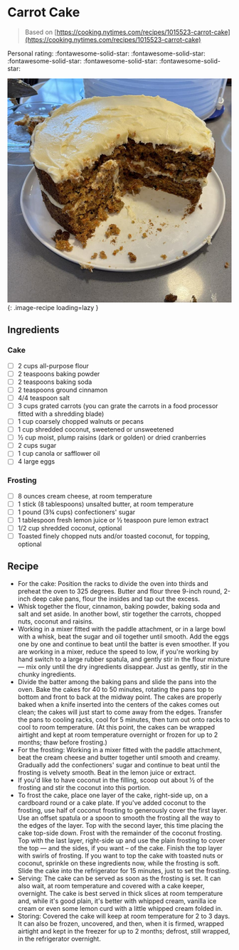 # Carrot Cake

> Based on [https://cooking.nytimes.com/recipes/1015523-carrot-cake](https://cooking.nytimes.com/recipes/1015523-carrot-cake)

<!-- {cts} rating=5; (User can specify rating on scale of 1-5) -->

Personal rating: :fontawesome-solid-star: :fontawesome-solid-star: :fontawesome-solid-star: :fontawesome-solid-star: :fontawesome-solid-star:

<!-- {cte} -->

<!-- {cts} name_image=carrot_cake.jpeg; (User can specify image name) -->

![carrot_cake.jpeg](./carrot_cake.jpeg){: .image-recipe loading=lazy }

<!-- {cte} -->

## Ingredients

### Cake

- [ ] 2 cups all-purpose flour
- [ ] 2 teaspoons baking powder
- [ ] 2 teaspoons baking soda
- [ ] 2 teaspoons ground cinnamon
- [ ] 4/4 teaspoon salt
- [ ] 3 cups grated carrots (you can grate the carrots in a food processor fitted with a shredding blade)
- [ ] 1 cup coarsely chopped walnuts or pecans
- [ ] 1 cup shredded coconut, sweetened or unsweetened
- [ ] ½ cup moist, plump raisins (dark or golden) or dried cranberries
- [ ] 2 cups sugar
- [ ] 1 cup canola or safflower oil
- [ ] 4 large eggs

### Frosting

- [ ] 8 ounces cream cheese, at room temperature
- [ ] 1 stick (8 tablespoons) unsalted butter, at room temperature
- [ ] 1 pound (3¾ cups) confectioners' sugar
- [ ] 1 tablespoon fresh lemon juice or ½ teaspoon pure lemon extract
- [ ] 1/2 cup shredded coconut, optional
- [ ] Toasted finely chopped nuts and/or toasted coconut, for topping, optional

## Recipe

- For the cake: Position the racks to divide the oven into thirds and preheat the oven to 325 degrees. Butter and flour three 9-inch round, 2-inch deep cake pans, flour the insides and tap out the excess.
- Whisk together the flour, cinnamon, baking powder, baking soda and salt and set aside. In another bowl, stir together the carrots, chopped nuts, coconut and raisins.
- Working in a mixer fitted with the paddle attachment, or in a large bowl with a whisk, beat the sugar and oil together until smooth. Add the eggs one by one and continue to beat until the batter is even smoother. If you are working in a mixer, reduce the speed to low, if you're working by hand switch to a large rubber spatula, and gently stir in the flour mixture — mix only until the dry ingredients disappear. Just as gently, stir in the chunky ingredients.
- Divide the batter among the baking pans and slide the pans into the oven. Bake the cakes for 40 to 50 minutes, rotating the pans top to bottom and front to back at the midway point. The cakes are properly baked when a knife inserted into the centers of the cakes comes out clean; the cakes will just start to come away from the edges. Transfer the pans to cooling racks, cool for 5 minutes, then turn out onto racks to cool to room temperature. (At this point, the cakes can be wrapped airtight and kept at room temperature overnight or frozen for up to 2 months; thaw before frosting.)
- For the frosting: Working in a mixer fitted with the paddle attachment, beat the cream cheese and butter together until smooth and creamy. Gradually add the confectioners' sugar and continue to beat until the frosting is velvety smooth. Beat in the lemon juice or extract.
- If you'd like to have coconut in the filling, scoop out about ½ of the frosting and stir the coconut into this portion.
- To frost the cake, place one layer of the cake, right-side up, on a cardboard round or a cake plate. If you've added coconut to the frosting, use half of coconut frosting to generously cover the first layer. Use an offset spatula or a spoon to smooth the frosting all the way to the edges of the layer. Top with the second layer, this time placing the cake top-side down. Frost with the remainder of the coconut frosting. Top with the last layer, right-side up and use the plain frosting to cover the top — and the sides, if you want – of the cake. Finish the top layer with swirls of frosting. If you want to top the cake with toasted nuts or coconut, sprinkle on these ingredients now, while the frosting is soft. Slide the cake into the refrigerator for 15 minutes, just to set the frosting.
- Serving: The cake can be served as soon as the frosting is set. It can also wait, at room temperature and covered with a cake keeper, overnight. The cake is best served in thick slices at room temperature and, while it's good plain, it's better with whipped cream, vanilla ice cream or even some lemon curd with a little whipped cream folded in.
- Storing: Covered the cake will keep at room temperature for 2 to 3 days. It can also be frozen, uncovered, and then, when it is firmed, wrapped airtight and kept in the freezer for up to 2 months; defrost, still wrapped, in the refrigerator overnight.
